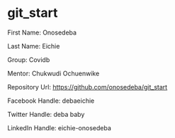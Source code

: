 # git_start
First Name: Onosedeba

Last Name: Eichie

Group: Covidb

Mentor: Chukwudi Ochuenwike 

Repository Url: https://github.com/onosedeba/git_start

Facebook Handle: debaeichie

Twitter Handle: deba baby

LinkedIn Handle: eichie-onosedeba